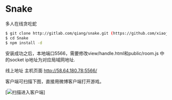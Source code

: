Snake
=====

多人在线贪吃蛇

```bash
$ git clone http://gitlab.com/qiang/snake.git (https://github.com/xiaojue/Snake)
$ cd Snake
$ npm install -d 
```

安装成功之后，本地端口5566，需要修改view/handle.html和public/room.js 中的socket ip地址为对应局域网地址.

线上地址 主机页面 http://58.64.180.78:5566/

客户端可扫描下图，直接用微博客户端打开游戏。

[![扫描进入客户端](https://raw2.github.com/xiaojue/Snake/master/cli.png)]
